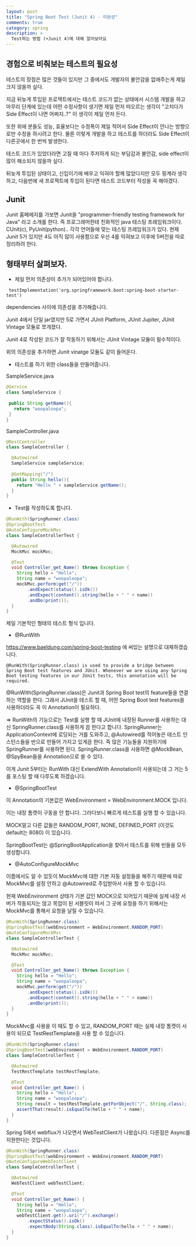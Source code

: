 ```yaml
---
layout: post
title: "Spring Boot Test (Junit 4) - 미완성"
comments: true
category: spring
description: >
  Test하는 방법 (+Junit 4)에 대해 알아보아요
---
```


## 경험으로 비춰보는 테스트의 필요성

테스트의 장점은 많은 것들이 있지만 그 중에서도 개발자의 불안감을 없애주는게 제일 크지 않을까 싶다.

지금 뒤늦게 투입된 프로젝트에서는 테스트 코드가 없는 상태에서 시스템 개발을 하고 마무리 단계에 있는데 어떤 수정사항이 생기면 제일 먼저 떠오르는 생각이 "고치다가 Side Effect이 나면 어쩌지..?" 이 생각이 제일 먼저 든다.

또한 위에 분들도 성능, 효율보다는 수정폭이 제일 적어서 Side Effect이 안나는 방향으로만 수정을 하시려고 한다. 물론 이렇게 개발을 하고 테스트를 하더라도 Side Effect이 다른곳에서 한 번씩 발생한다.

테스트 코드가 있었더라면 고칠 때 마다 주저하게 되는 부담감과 불안감, side effect이 많이 해소되지 않을까 싶다.

뒤늦게 투입된 상태이고, 신입이기에 배우고 익혀야 할께 많았다지만 모두 핑계라 생각하고, 다음번에 새 프로젝트에 투입이 된다면 테스트 코드부터 작성을 꼭 해야겠다.

## Junit

Junit 홈페에지를 가보면 Junit을 "programmer-friendly testing framework for Java" 라고 소개를 한다. 즉 프로그래머한테 친화적인 java 테스팅 프레임워크이다. CUnit(c), PyUnit(python).. 각각 언어들에 맞는 테스팅 프레임워크가 있다.
현재 Junit 5가 있지만 4도 아직 많이 사용함으로 우선 4를 익혀보고 이후에 5버전을 따로 정리하려 한다.


## 형태부터 살펴보자.

- 제일 먼저 의존성이 추가가 되어있어야 합니다.
~~~
 testImplementation('org.springframework.boot:spring-boot-starter-test')
~~~
dependencies 사이에 의존성을 추가해줍니다. 

Junit 4에서 단일 jar였지만 5로 가면서 JUnit Platform, JUnit Jupiter, JUnit Vintage 모듈로 쪼개졌다.

Junit 4로 작성된 코드가 잘 작동하기 위해서는 JUnit Vintage 모듈이 필수적이다.

위의 의존성을 추가하면 Junit vinatge 모듈도 같이 들어온다.

- 테스트를 하기 위한 class들을 만들어줍니다.

SampleService.java
~~~java
@Service
class SampleService {
 
 public String getName(){
   return "woopaloopa";
 }
}
~~~


SampleController.java

~~~java
@RestController
class SampleController {

  @Autowired
  SampleService sampleService;
  
  @GetMapping("/")
  public String hello(){
    return "Hello " + sampleService.getName();
  }
}
~~~

- Test를 작성하도록 합니다.

~~~java
@RunWith(SpringRunner.class)
@SpringBootTest
@AutoConfigureMockMvc
class SampleControllerTest {

  @Autowired
  MockMvc mockMvc;

  @Test
  void Controller_get_Name() throws Exception {
    String hello = "Hello";
    String name = "woopaloopa";
    mockMvc.perform(get("/"))
        .andExpect(status().isOk())
        .andExpect(content().string(hello + " " + name))
        .andDo(print());
  }
}

~~~

제일 기본적인 형태의 테스트 형식 입니다.

- @RunWith

https://www.baeldung.com/spring-boot-testing 에 써있는 설명으로 대체하겠습니다.

~~~
@RunWith(SpringRunner.class) is used to provide a bridge between Spring Boot test features and JUnit. Whenever we are using any Spring Boot testing features in our JUnit tests, this annotation will be required.
~~~

@RunWith(SpringRunner.class)은 Junit과 Spring Boot test의 feature들을 연결하는 역할을 한다.
그래서 JUnit을 테스트 할 때, 어떤 Spring Boot test features을 사용하더라도 꼭 이 Annotation이 필요하다.

=> RunWith의 기능으로는 Test를 실행 할 때 JUnit에 내장된 Runner를 사용하는 대신 SpringRunner.class를 사용하게 끔 한다고 합니다.
SpringRunner는 ApplicationContext에 로딩되는 거를 도와주고, @Autowired를 적어놓은 테스트 인스턴스들을 반으로 만들어 가지고 있게끔 한다.
즉 많은 기능들을 지원하기에 SpringRunner를 사용하면 된다. SpringRunner.class을 사용하면 @MockBean, @SpyBean들을 Annotation으로 쓸 수 있다.

이게 Junit 5부터는 RunWith 대신 ExtendWith Annotation이 사용되는데 그 거는 5를 포스팅 할 때 다루도록 하겠습니다.

- @SpringBootTest

이 Annotation의 기본값은 WebEnvironment = WebEnvironment.MOCK 입니다.

이는 내장 톰캣이 구동을 안 합니다. 그러다보니 빠르게 테스트를 실행 할 수 있습니다.

MOCK말고 다른 값들은 RANDOM_PORT, NONE, DEFINED_PORT (이것도 default는 8080) 이 있습니다.

SpringBootTest는 @SpringBootApplication을 찾아서 테스트를 위해 빈들을 모두 생성합니다.

- @AutoConfigureMockMvc

이름에서도 알 수 있듯이 MockMvc에 대한 기본 자동 설정들을 해주기 때문에 따로 MockMvc를 설정 안하고 @Autowired로 주입받아서 사용 할 수 있습니다.

현재 WebEnvironment 상태가 기본 값인 MOCK으로 되어있기 때문에 실제 내장 서버가 작동되지는 않고 목업이 된 서블릿이 떠서 그 곳에 요청을 하기 위해서는 MockMvc를 통해서 요청을 날릴 수 있습니다.



~~~java
@RunWith(SpringRunner.class)
@SpringBootTest(webEnvironment = WebEnvironment.RANDOM_PORT)
@AutoConfigureMockMvc
class SampleControllerTest {

  @Autowired
  MockMvc mockMvc;

  @Test
  void Controller_get_Name() throws Exception {
    String hello = "Hello";
    String name = "woopaloopa";
    mockMvc.perform(get("/"))
        .andExpect(status().isOk())
        .andExpect(content().string(hello + " " + name))
        .andDo(print());
  }
}

~~~

MockMvc를 사용을 이 때도 할 수 있고, RANDOM_PORT 때는 실제 내장 톰캣이 사용이 되므로 TestRestTemplate을 사용 할 수 있습니다.

~~~java
@RunWith(SpringRunner.class)
@SpringBootTest(webEnvironment = WebEnvironment.RANDOM_PORT)
class SampleControllerTest {

  @Autowired
  TestRestTemplate testRestTemplate;

  @Test
  void Controller_get_Name() {
    String hello = "Hello";
    String name = "woopaloopa";
    String result = testRestTemplate.getForObject("/", String.class);
    assertThat(result).isEqualTo(hello + " " + name);
  }
}
~~~

Spring 5에서 webflux가 나오면서 WebTestClient가 나왔습니다. 다른점은 Async를 지원한다는 것입니다.

~~~java
@RunWith(SpringRunner.class)
@SpringBootTest(webEnvironment = WebEnvironment.RANDOM_PORT)
@AutoConfigureWebTestClient
class SampleControllerTest {

  @Autowired
  WebTestClient webTestClient;

  @Test
  void Controller_get_Name() {
    String hello = "Hello";
    String name = "woopaloopa";
    webTestClient.get().uri("/").exchange()
        .expectStatus().isOk()
        .expectBody(String.class).isEqualTo(hello + " " + name);
  }
}
~~~
